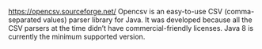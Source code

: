 https://opencsv.sourceforge.net/
Opencsv is an easy-to-use CSV (comma-separated values) parser library for Java. It was developed because all the CSV parsers at the time didn’t have commercial-friendly licenses. Java 8 is currently the minimum supported version.